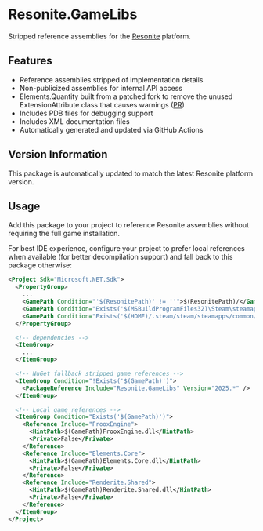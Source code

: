 # Resonite.GameLibs

Stripped reference assemblies for the [Resonite](https://store.steampowered.com/app/2519830/Resonite/) platform.

## Features

- Reference assemblies stripped of implementation details
- Non-publicized assemblies for internal API access
- Elements.Quantity built from a patched fork to remove the unused ExtensionAttribute class that causes warnings ([PR](https://github.com/Yellow-Dog-Man/Elements.Quantity/pull/22))
- Includes PDB files for debugging support
- Includes XML documentation files
- Automatically generated and updated via GitHub Actions

## Version Information

This package is automatically updated to match the latest Resonite platform version.

## Usage

Add this package to your project to reference Resonite assemblies without requiring the full game installation.

For best IDE experience, configure your project to prefer local references when available (for better decompilation support) and fall back to this package otherwise:
```xml
<Project Sdk="Microsoft.NET.Sdk">
  <PropertyGroup>
    ...
    <GamePath Condition="'$(ResonitePath)' != ''">$(ResonitePath)/</GamePath>
    <GamePath Condition="Exists('$(MSBuildProgramFiles32)\Steam\steamapps\common\Resonite\')">$(MSBuildProgramFiles32)\Steam\steamapps\common\Resonite\</GamePath>
    <GamePath Condition="Exists('$(HOME)/.steam/steam/steamapps/common/Resonite/')">$(HOME)/.steam/steam/steamapps/common/Resonite/</GamePath>
  </PropertyGroup>

  <!-- dependencies -->
  <ItemGroup>
    ...
  </ItemGroup>

  <!-- NuGet fallback stripped game references -->
  <ItemGroup Condition="!Exists('$(GamePath)')">
    <PackageReference Include="Resonite.GameLibs" Version="2025.*" />
  </ItemGroup>

  <!-- Local game references -->
  <ItemGroup Condition="Exists('$(GamePath)')">
    <Reference Include="FrooxEngine">
      <HintPath>$(GamePath)FrooxEngine.dll</HintPath>
      <Private>False</Private>
    </Reference>
    <Reference Include="Elements.Core">
      <HintPath>$(GamePath)Elements.Core.dll</HintPath>
      <Private>False</Private>
    </Reference>
    <Reference Include="Renderite.Shared">
      <HintPath>$(GamePath)Renderite.Shared.dll</HintPath>
      <Private>False</Private>
    </Reference>
  </ItemGroup>
</Project>
```